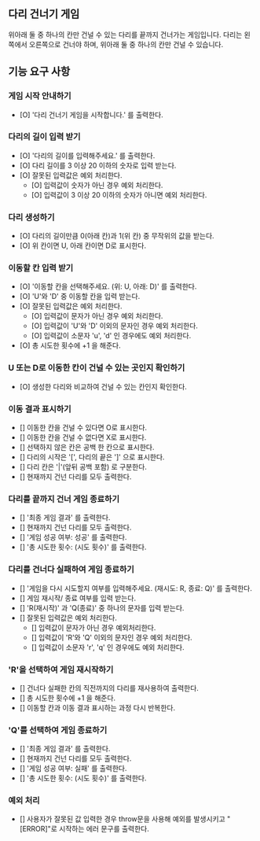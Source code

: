 ## 다리 건너기 게임

위아래 둘 중 하나의 칸만 건널 수 있는 다리를 끝까지 건너가는 게임입니다.
다리는 왼쪽에서 오른쪽으로 건너야 하며, 위아래 둘 중 하나의 칸만 건널 수 있습니다.

## 기능 요구 사항

### 게임 시작 안내하기

- [O] '다리 건너기 게임을 시작합니다.' 를 출력한다.

### 다리의 길이 입력 받기

- [O] '다리의 길이를 입력해주세요.' 를 출력한다.
- [O] 다리 길이를 3 이상 20 이하의 숫자로 입력 받는다.
- [O] 잘못된 입력값은 예외 처리한다.
  - [O] 입력값이 숫자가 아닌 경우 예외 처리한다.
  - [O] 입력값이 3 이상 20 이하의 숫자가 아니면 예외 처리한다.

### 다리 생성하기

- [O] 다리의 길이만큼 0(아래 칸)과 1(위 칸) 중 무작위의 값을 받는다.
- [O] 위 칸이면 U, 아래 칸이면 D로 표시한다.

### 이동할 칸 입력 받기

- [O] '이동할 칸을 선택해주세요. (위: U, 아래: D)' 를 출력한다.
- [O] 'U'와 'D' 중 이동할 칸을 입력 받는다.
- [O] 잘못된 입력값은 예외 처리한다.
  - [O] 입력값이 문자가 아닌 경우 예외 처리한다.
  - [O] 입력값이 'U'와 'D' 이외의 문자인 경우 예외 처리한다.
  - [O] 입력값이 소문자 'u', 'd' 인 경우에도 예외 처리한다.
- [O] 총 시도한 횟수에 +1 을 해준다.

### U 또는 D로 이동한 칸이 건널 수 있는 곳인지 확인하기

- [O] 생성한 다리와 비교하여 건널 수 있는 칸인지 확인한다.

### 이동 결과 표시하기

- [] 이동한 칸을 건널 수 있다면 O로 표시한다.
- [] 이동한 칸을 건널 수 없다면 X로 표시한다.
- [] 선택하지 않은 칸은 공백 한 칸으로 표시한다.
- [] 다리의 시작은 '[', 다리의 끝은 ']' 으로 표시한다.
- [] 다리 칸은 '|'(앞뒤 공백 포함) 로 구분한다.
- [] 현재까지 건넌 다리를 모두 출력한다.

### 다리를 끝까지 건너 게임 종료하기

- [] '최종 게임 결과' 를 출력한다.
- [] 현재까지 건넌 다리를 모두 출력한다.
- [] '게임 성공 여부: 성공' 를 출력한다.
- [] '총 시도한 횟수: (시도 횟수)' 를 출력한다.

### 다리를 건너다 실패하여 게임 종료하기

- [] '게임을 다시 시도할지 여부를 입력해주세요. (재시도: R, 종료: Q)' 를 출력한다.
- [] 게임 재시작/ 종료 여부를 입력 받는다.
- [] 'R(재시작)' 과 'Q(종료)' 중 하나의 문자를 입력 받는다.
- [] 잘못된 입력값은 예외 처리한다.
  - [] 입력값이 문자가 아닌 경우 예외처리한다.
  - [] 입력값이 'R'와 'Q' 이외의 문자인 경우 예외 처리한다.
  - [] 입력값이 소문자 'r', 'q' 인 경우에도 예외 처리한다.

### 'R'을 선택하여 게임 재시작하기

- [] 건너다 실패한 칸의 직전까지의 다리를 재사용하여 출력한다.
- [] 총 시도한 횟수에 +1 을 해준다.
- [] 이동할 칸과 이동 결과 표시하는 과정 다시 반복한다.

### 'Q'를 선택하여 게임 종료하기

- [] '최종 게임 결과' 를 출력한다.
- [] 현재까지 건넌 다리를 모두 출력한다.
- [] '게임 성공 여부: 실패' 를 출력한다.
- [] '총 시도한 횟수: (시도 횟수)' 를 출력한다.

### 예외 처리

- [] 사용자가 잘못된 값 입력한 경우 throw문을 사용해 예외를 발생시키고 "[ERROR]"로 시작하는 에러 문구를 출력한다.
